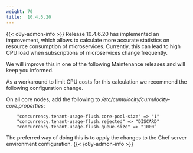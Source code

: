 ```yaml
---
weight: 70
title:  10.4.6.20
---
```


{{< c8y-admon-info >}}
Release 10.4.6.20 has implemented an improvement, which allows to calculate more accurate statistics on resource consumption of microservices. Currently, this can lead to high CPU load when subscriptions of microservices change frequently.

We will improve this in one of the following Maintenance releases and will keep you informed.

As a workaround to limit CPU costs for this calculation we recommend the following configuration change.

On all core nodes, add the following to */etc/cumulocity/cumulocity-core.properties*:

		"concurrency.tenant-usage-flush.core-pool-size" => "1"
		"concurrency.tenant-usage-flush.rejected" => "DISCARD"
		"concurrency.tenant-usage-flush.queue-size" => "1000”

The preferred way of doing this is to apply the changes to the Chef server environment configuration.
{{< /c8y-admon-info >}}

